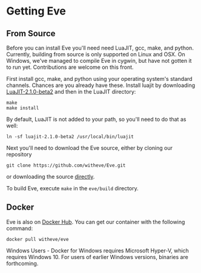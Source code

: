 # Getting Eve

## From Source

Before you can install Eve you'll need need LuaJIT, gcc, make, and python. Currently, building from source is only supported on Linux and OSX. On Windows, we've managed to compile Eve in cygwin, but have not gotten it to run yet. Contributions are welcome on this front.

First install gcc, make, and python using your operating system's standard channels. Chances are you already have these. Install luajit by downloading [LuaJIT-2.1.0-beta2](http://luajit.org/download.html) and then in the LuaJIT directory:

```
make
make install
```

By default, LuaJIT is not added to your path, so you'll need to do that as well:

```
ln -sf luajit-2.1.0-beta2 /usr/local/bin/luajit
```

Next you'll need to download the Eve source, either by cloning our repository

```
git clone https://github.com/witheve/Eve.git
```

or downloading the source [directly](https://github.com/witheve/Eve/archive/master.zip).

To build Eve, execute `make` in the `eve/build` directory.

## Docker

Eve is also on [Docker Hub](https://hub.docker.com/r/witheve/eve/). You can get our container with the following command:

```
docker pull witheve/eve
```

Windows Users - Docker for Windows requires Microsoft Hyper-V, which requires Windows 10. For users of earlier Windows versions, binaries are forthcoming.